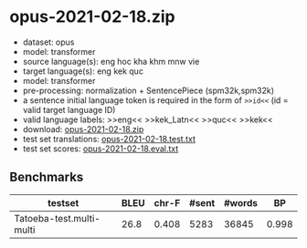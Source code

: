 # opus-2021-02-18.zip

* dataset: opus
* model: transformer
* source language(s): eng hoc kha khm mnw vie
* target language(s): eng kek quc
* model: transformer
* pre-processing: normalization + SentencePiece (spm32k,spm32k)
* a sentence initial language token is required in the form of `>>id<<` (id = valid target language ID)
* valid language labels: >>eng<< >>kek_Latn<< >>quc<< >>kek<<
* download: [opus-2021-02-18.zip](https://object.pouta.csc.fi/Tatoeba-MT-models/aav-myn/opus-2021-02-18.zip)
* test set translations: [opus-2021-02-18.test.txt](https://object.pouta.csc.fi/Tatoeba-MT-models/aav-myn/opus-2021-02-18.test.txt)
* test set scores: [opus-2021-02-18.eval.txt](https://object.pouta.csc.fi/Tatoeba-MT-models/aav-myn/opus-2021-02-18.eval.txt)

## Benchmarks

| testset | BLEU  | chr-F | #sent | #words | BP |
|---------|-------|-------|-------|--------|----|
| Tatoeba-test.multi-multi 	| 26.8 	| 0.408 	| 5283 	| 36845 	| 0.998 |

